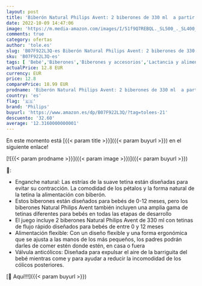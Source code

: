```yaml
---
layout: post
title: 'Biberón Natural Philips Avent: 2 biberones de 330 ml  a partir de los 6 meses  modelo SCF036/27 '
date: 2022-10-09 14:47:06
image: 'https://m.media-amazon.com/images/I/51f9Q7REBQL._SL500_._SL400_.jpg'
comments: true
category: ofertas
author: 'tole.es'
slug: 'B07F922L3Q-es Biberón Natural Philips Avent: 2 biberones de 330 ml a...'
sku: 'B07F922L3Q-es'
tags: [ 'Bebé','Biberones','Biberones y accesorios','Lactancia y alimentación','biberones','biberón','philips','🇪🇸', ]
actualPrice: 12.8 EUR
currency: EUR
price: 12.8
comparePrice: 18.99 EUR
prodname: 'Biberón Natural Philips Avent: 2 biberones de 330 ml  a partir de los 6 meses  modelo SCF036/27 '
country: 'es'
flag: '🇪🇸'
brand: 'Philips'
buyurl: 'https://www.amazon.es/dp/B07F922L3Q/?tag=tolees-21'
descuento: '32.60'
average: '12.3160000000001'
---
```


En este momento está [{{< param title >}}]({{< param buyurl >}}) en el siguiente enlace!

[![{{< param prodname >}}]({{< param image >}})]({{< param buyurl >}})

🔎:

- Enganche natural: Las estrías de la suave tetina están diseñadas para evitar su contracción. La comodidad de los pétalos y la forma natural de la tetina la alimentación con biberón.
- Estos biberones están diseñados para bebés de 0-12 meses, pero los biberones Natural Philips Avent también incluyen una amplia gama de tetinas diferentes para bebés en todas las etapas de desarrollo
- El juego incluye 2 biberones Natural Philips Avent de 330 ml con tetinas de flujo rápido diseñados para bebés de entre 0 y 12 meses
- Alimentación flexible: Con un diseño flexible y una forma ergonómica que se ajusta a las manos de los más pequeños, los padres podrán darles de comer estén donde estén, en casa o fuera
- Válvula anticólicos: Diseñada para expulsar el aire de la barriguita del bebé mientras come y para ayudar a reducir la incomodidad de los cólicos posteriores.

[🛒 Aquí!!!]({{< param buyurl >}})
